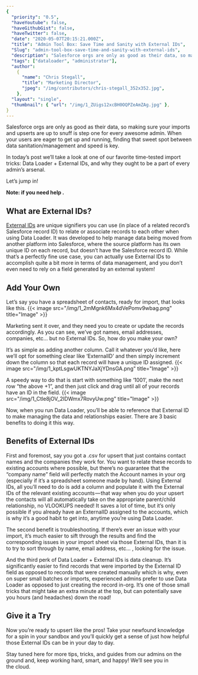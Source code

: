 ```yaml
---
{
  "priority": "0.5",
  "haveYoutube": false,
  "haveGithubGist": false,
  "haveTwitter": false,
  "date": "2020-05-07T20:15:21.000Z",
  "title": "Admin Tool Box: Save Time and Sanity with External IDs",
  "Slug": "admin-tool-box-save-time-and-sanity-with-external-ids",
  "description": "Salesforce orgs are only as good as their data, so making sure your imports and upserts are up to snuff is step one for every awesome admin. When your users are eager to get up and running, finding that sweet spot between data sanitation/management and speed is key..",
  "tags": ["dataloader", "administrator"],
  "author":
    {
      "name": "Chris Stegall",
      "title": "Marketing Director",
      "jpeg": "/img/contributors/chris-stegall_352x352.jpg",
    },
  "layout": "single",
  "thumbnail": { "url": "/img/1_ZUigs12xcBH0OQPZeAmZAg.jpg" },
}
---
```


Salesforce orgs are only as good as their data, so making sure your imports and upserts are up to snuff is step one for every awesome admin. When your users are eager to get up and running, finding that sweet spot between data sanitation/management and speed is key.

In today’s post we’ll take a look at one of our favorite time-tested import tricks: Data Loader + External IDs, and why they ought to be a part of every admin’s arsenal.

Let’s jump in!

**Note: if you need help **[](https://medium.com/creme-de-la-crm/salesforce-faqs-how-to-install-data-loader-648fd6ab9835)**.**

## What are External IDs?

[External IDs](https://help.salesforce.com/articleView?type=1&mode=1&id=000320964) are unique signifiers you can use (in place of a related record’s Salesforce record ID) to relate or associate records to each other when using Data Loader. It was developed to help manage data being moved from another platform into Salesforce, where the source platform has its own unique ID on each record, but doesn’t have the Salesforce record ID. While that’s a perfectly fine use case, you can actually use External IDs to accomplish quite a bit more in terms of data management, and you don’t even need to rely on a field generated by an external system!

## Add Your Own

Let’s say you have a spreadsheet of contacts, ready for import, that looks like this.
{{< image src="/img/1_2mMgnk6Mx4dVePomv9wbag.png" title="Image" >}}

Marketing sent it over, and they need you to create or update the records accordingly. As you can see, we’ve got names, email addresses, companies, etc… but no External IDs. So, how do you make your own?

It’s as simple as adding another column. Call it whatever you’d like, here we’ll opt for something clear like ‘ExternalID’ and then simply increment down the column so that each record will have a unique ID assigned.
{{< image src="/img/1_kptLsgwUKTNYJaXjYDnsGA.png" title="Image" >}}

A speedy way to do that is start with something like ‘1001’, make the next row “the above +1”, and then just click and drag until all of your records have an ID in the field.
{{< image src="/img/1_Ctle8jOV_2IDWmx7RovyUw.png" title="Image" >}}

Now, when you run Data Loader, you’ll be able to reference that External ID to make managing the data and relationships easier. There are 3 basic benefits to doing it this way.

## Benefits of External IDs

First and foremost, say you got a .csv for upsert that just contains contact names and the companies they work for. You want to relate these records to existing accounts where possible, but there’s no guarantee that the “company name” field will perfectly match the Account names in your org (especially if it’s a spreadsheet someone made by hand). Using External IDs, all you’ll need to do is add a column and populate it with the External IDs of the relevant existing accounts — that way when you do your upsert the contacts will all automatically take on the appropriate parent/child relationship, no VLOOKUPS needed! It saves a lot of time, but it’s only possible if you already have an ExternalID assigned to the accounts, which is why it’s a good habit to get into, anytime you’re using Data Loader.

The second benefit is troubleshooting. If there’s ever an issue with your import, it’s much easier to sift through the results and find the corresponding issues in your import sheet via those External IDs, than it is to try to sort through by name, email address, etc… , looking for the issue.

And the third perk of Data Loader + External IDs is data cleanup. It’s significantly easier to find records that were imported by the External ID field as opposed to records that were created manually which is why, even on super small batches or imports, experienced admins prefer to use Data Loader as opposed to just creating the record in-org. It’s one of those small tricks that might take an extra minute at the top, but can potentially save you hours (and headaches) down the road!

## Give it a Try

Now you’re ready to upsert like the pros! Take your newfound knowledge for a spin in your sandbox and you’ll quickly get a sense of just how helpful those External IDs can be in your day to day.

Stay tuned here for more tips, tricks, and guides from our admins on the ground and, keep working hard, smart, and happy!
We’ll see you in the cloud.
